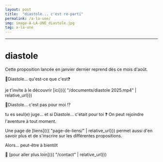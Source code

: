 ```yaml
---
layout: post
title:  "diastole... c'est re-parti"
permalink: /a-la-une/
img: image-A-LA-UNE_diastole.jpg
tag: a-la-une
---
```

****

# diastole

Cette proposition lancée en janvier dernier reprend dès ce mois d'août.

🔸️Diastole... qu'est-ce que c'est❓​

je t'invite à le découvrir [ici]({{ "/documents/diastole 2025.mp4"  | relative_url}})

🔸️Diastole... c'est pas pour moi ⁉️​

tu es seul(e) juge... et si Diastole... c'était pour toi ❓​ On peut rejoindre l'aventure à tout moment.

Une page de [liens]({{ "page-de-liens/"  | relative_url}}) permet aussi d'en savoir plus et de s'inscrire sur les différentes propositions.

Alors... peut-être à bientôt


👣 [pour aller plus loin]({{ "/contact"  | relative_url}})
